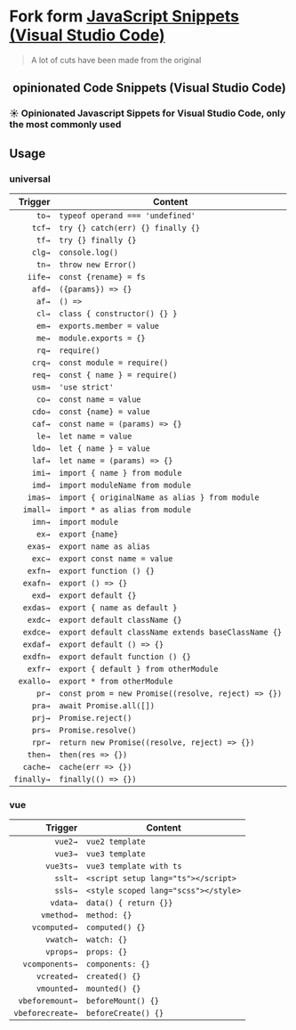 # Fork form [JavaScript Snippets (Visual Studio Code)](https://github.com/xianghongai/vscode-javascript-snippet)

> A lot of cuts have been made from the original

<p>
  <h2 align="center">opinionated Code Snippets (Visual Studio Code)</h2>
</p>

<p>
  <h3> ☀️ Opinionated Javascript Sippets for Visual Studio Code, only the most commonly used </h3>
</p>

## Usage

### universal

|    Trigger | Content                                             |
| ---------: | --------------------------------------------------- |
|      `to→` | `typeof operand === 'undefined'`                    |
|     `tcf→` | `try {} catch(err) {} finally {}`                   |
|      `tf→` | `try {} finally {}`                                 |
|     `clg→` | `console.log()`                                     |
|      `tn→` | `throw new Error()`                                 |
|    `iife→` | `const {rename} = fs`                               |
|     `afd→` | `({params}) => {}`                                  |
|      `af→` | `() => `                                            |
|      `cl→` | `class { constructor() {} }`                        |
|      `em→` | `exports.member = value`                            |
|      `me→` | `module.exports = {}`                               |
|      `rq→` | `require()`                                         |
|     `crq→` | `const module = require()`                          |
|     `req→` | `const { name } = require()`                        |
|     `usm→` | `'use strict'`                                      |
|      `co→` | `const name = value`                                |
|     `cdo→` | `const {name} = value`                              |
|     `caf→` | `const name = (params) => {}`                       |
|      `le→` | `let name = value`                                  |
|     `ldo→` | `let { name } = value`                              |
|     `laf→` | `let name = (params) => {}`                         |
|     `imi→` | `import { name } from module`                       |
|     `imd→` | `import moduleName from module`                     |
|    `imas→` | `import { originalName as alias } from module`      |
|   `imall→` | `import * as alias from module`                     |
|     `imn→` | `import module`                                     |
|      `ex→` | `export {name}`                                     |
|    `exas→` | `export name as alias`                              |
|     `exc→` | `export const name = value`                         |
|    `exfn→` | `export function () {}`                             |
|   `exafn→` | `export () => {}`                                   |
|     `exd→` | `export default {}`                                 |
|   `exdas→` | `export { name as default }`                        |
|    `exdc→` | `export default className {}`                       |
|   `exdce→` | `export default className extends baseClassName {}` |
|   `exdaf→` | `export default () => {}`                           |
|   `exdfn→` | `export default function () {}`                     |
|    `exfr→` | `export { default } from otherModule`               |
|  `exallo→` | `export * from otherModule`                         |
|      `pr→` | `const prom = new Promise((resolve, reject) => {})` |
|     `pra→` | `await Promise.all([])`                             |
|     `prj→` | `Promise.reject()`                                  |
|     `prs→` | `Promise.resolve()`                                 |
|     `rpr→` | `return new Promise((resolve, reject) => {})`       |
|    `then→` | `then(res => {})`                                   |
|   `cache→` | `cache(err => {})`                                  |
| `finally→` | `finally(() => {})`                                 |

### vue

|          Trigger | Content                              |
| ---------------: | ------------------------------------ |
|          `vue2→` | `vue2 template`                      |
|          `vue3→` | `vue3 template`                      |
|        `vue3ts→` | `vue3 template with ts`              |
|          `sslt→` | `<script setup lang="ts"></script>`  |
|          `ssls→` | `<style scoped lang="scss"></style>` |
|         `vdata→` | `data() { return {}}`                |
|       `vmethod→` | `method: {}`                         |
|     `vcomputed→` | `computed() {}`                      |
|        `vwatch→` | `watch: {}`                          |
|        `vprops→` | `props: {}`                          |
|   `vcomponents→` | `components: {}`                     |
|      `vcreated→` | `created() {}`                       |
|      `vmounted→` | `mounted() {}`                       |
|  `vbeforemount→` | `beforeMount() {}`                   |
| `vbeforecreate→` | `beforeCreate() {}`                  |
